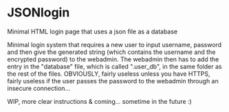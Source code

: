 # JSONlogin
Minimal HTML login page that uses a json file as a database


Minimal login system that requires a new user to input username, password and then give the generated string (which contains the username and the encrypted password) to the webadmin. The webadmin then has to add the entry in the "database" file, which is called ".user_db", in the same folder as the rest of the files.
OBVIOUSLY, fairly useless unless you have HTTPS, fairly useless if the user passes the password to the webadmin through an insecure connection...

WIP, more clear instructions & coming... sometime in the future :)
